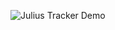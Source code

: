 ![Julius Tracker Demo](https://github.com/heloisa-cardillo/JuliusTracker/blob/main/JuliusTracker/appGif.gif?raw=true)
